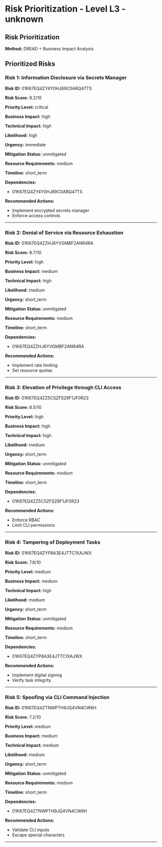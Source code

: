 # Risk Prioritization - Level L3 - unknown

## Risk Prioritization

**Method:** DREAD + Business Impact Analysis

## Prioritized Risks

### Risk 1: Information Disclosure via Secrets Manager

**Risk ID:** 01K67EQ4ZY4Y0HJ69C0ARQ47TS

**Risk Score:** 9.2/10

**Priority Level:** critical

**Business Impact:** high

**Technical Impact:** high

**Likelihood:** high

**Urgency:** immediate

**Mitigation Status:** unmitigated

**Resource Requirements:** medium

**Timeline:** short_term

**Dependencies:**
- 01K67EQ4ZY4Y0HJ69C0ARQ47TS

**Recommended Actions:**
- Implement encrypted secrets manager
- Enforce access controls

---

### Risk 2: Denial of Service via Resource Exhaustion

**Risk ID:** 01K67EQ4ZZHJ6YVGMBF2ANR4RA

**Risk Score:** 8.7/10

**Priority Level:** high

**Business Impact:** medium

**Technical Impact:** high

**Likelihood:** medium

**Urgency:** short_term

**Mitigation Status:** unmitigated

**Resource Requirements:** medium

**Timeline:** short_term

**Dependencies:**
- 01K67EQ4ZZHJ6YVGMBF2ANR4RA

**Recommended Actions:**
- Implement rate limiting
- Set resource quotas

---

### Risk 3: Elevation of Privilege through CLI Access

**Risk ID:** 01K67EQ4ZZ5CSZFS29F1JF0R23

**Risk Score:** 8.5/10

**Priority Level:** high

**Business Impact:** high

**Technical Impact:** high

**Likelihood:** medium

**Urgency:** short_term

**Mitigation Status:** unmitigated

**Resource Requirements:** medium

**Timeline:** short_term

**Dependencies:**
- 01K67EQ4ZZ5CSZFS29F1JF0R23

**Recommended Actions:**
- Enforce RBAC
- Limit CLI permissions

---

### Risk 4: Tampering of Deployment Tasks

**Risk ID:** 01K67EQ4ZYP8A3E4JTTC1XAJWX

**Risk Score:** 7.8/10

**Priority Level:** medium

**Business Impact:** medium

**Technical Impact:** high

**Likelihood:** medium

**Urgency:** short_term

**Mitigation Status:** unmitigated

**Resource Requirements:** medium

**Timeline:** short_term

**Dependencies:**
- 01K67EQ4ZYP8A3E4JTTC1XAJWX

**Recommended Actions:**
- Implement digital signing
- Verify task integrity

---

### Risk 5: Spoofing via CLI Command Injection

**Risk ID:** 01K67EQ4ZTNWPTH9JQ4VN4CW6H

**Risk Score:** 7.2/10

**Priority Level:** medium

**Business Impact:** medium

**Technical Impact:** medium

**Likelihood:** medium

**Urgency:** short_term

**Mitigation Status:** unmitigated

**Resource Requirements:** medium

**Timeline:** short_term

**Dependencies:**
- 01K67EQ4ZTNWPTH9JQ4VN4CW6H

**Recommended Actions:**
- Validate CLI inputs
- Escape special characters

---

